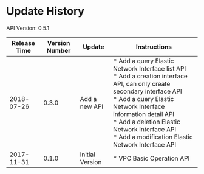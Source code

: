 # Update History #
API Version: 0.5.1

|Release Time|Version Number| Update |Instructions|
|---|---|---|---|
|2018-07-26|0.3.0|Add a new API|* Add a query Elastic Network Interface list API <br>* Add a creation interface API, can only create secondary interface API<br>* Add a query Elastic Network Interface information detail API<br>* Add a deletion Elastic Network Interface API<br>* Add a modification Elastic Network Interface API|
|2017-11-31|0.1.0|Initial Version|* VPC Basic Operation API|
